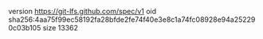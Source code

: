 version https://git-lfs.github.com/spec/v1
oid sha256:4aa75f99ec58192fa28bfde2fe74f40e3e8c1a74fc08928e94a252290c03b105
size 13362
